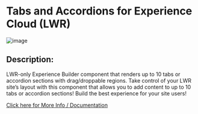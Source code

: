 # Tabs and Accordions for Experience Cloud (LWR)

![image](https://user-images.githubusercontent.com/8514282/164614828-57b53cc8-27cf-46c7-85ff-67145be4ec11.png)

## Description:

LWR-only Experience Builder component that renders up to 10 tabs or accordion sections with drag/droppable regions. Take control of your LWR site’s layout with this component that allows you to add content to up to 10 tabs or accordion sections! Build the best experience for your site users!

[Click here for More Info / Documentation](https://salesforce.quip.com/Fp5dAKtaOl9k)
